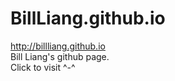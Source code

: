 BillLiang.github.io
===================

<a href="http://billliang.github.io" target="_blank">http://billliang.github.io</a><br>
Bill Liang's github page.<br>
Click to visit ^-^
